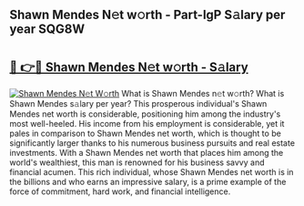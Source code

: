 ## Shawn Mendes N𝚎t w𝚘rth - Part-lgP S𝚊lary per year SQG8W

# <h2><a href="http://gc021fx.nevu.top/?p=Shawn+Mendes">🔗 👉🔴 Shawn Mendes N𝚎t w𝚘rth - S𝚊lary</a></h2>

[![Shawn Mendes N𝚎t W𝚘rth](https://i.imgur.com/Oavwk0R.jpeg)](http://gc021fx.nevu.top/?p=Shawn+Mendes)
What is Shawn Mendes n𝚎t w𝚘rth? What is Shawn Mendes s𝚊lary per year?
This prosperous individual's Shawn Mendes net worth is considerable, positioning him among the industry's most well-heeled. His income from his employment is considerable, yet it pales in comparison to Shawn Mendes net worth, which is thought to be significantly larger thanks to his numerous business pursuits and real estate investments. With a Shawn Mendes net worth that places him among the world's wealthiest, this man is renowned for his business savvy and financial acumen. This rich individual, whose Shawn Mendes net worth is in the billions and who earns an impressive salary, is a prime example of the force of commitment, hard work, and financial intelligence.
